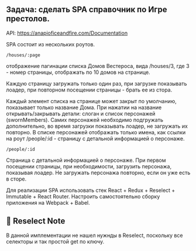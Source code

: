 ## Задача: сделать SPA справочник по Игре престолов.
 
API: https://anapioficeandfire.com/Documentation
 
SPA состоит из нескольких роутов.
 
`/houses/:page`
 
отображение пагинации списка Домов Вестероса, вида /houses/3, где 3 - номер страницы, отображать по 10 домов на странице.
 
Каждую страницу загружать только один раз, при загрузке показывать лоадер, при повторном посещении страницы - брать ее из стора.
 
Каждый элемент списка на странице может закрыт по умолчанию, показывает только название Дома. При нажатии на название открывать/закрывать детали: слоган и список персонажей (swornMembers). Самих персонажей необходимо подгружать дополнительно, во время загрузки показывать лоадер, не загружать их повторно. В списке персонажей отображать только имена, как ссылки на роут /people/:id - страницу с детальной информацией о персонаже.
 
`/people/:id`
 
Страница с детальной информацией о персонаже. При первом посещении страницы, при необходимости, загрузить персонажа, показывая лоадер. Не загружать персонажа повторно, если он уже есть в сторе.
 
Для реализации SPA использовать стек React + Redux + Reselect + Immutable + React Router. Настроить самостоятельно сборку приложения на Webpack + Babel.

## &#x1F534; Reselect Note
В данной имплементации не нашел нужнды в Reseleсt, поскольку все селекторы и так простой get по ключу. 
